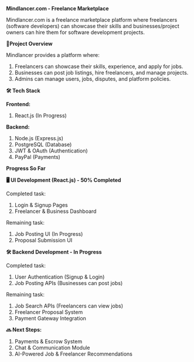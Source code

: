 **Mindlancer.com - Freelance Marketplace**

Mindlancer.com is a freelance marketplace platform where freelancers (software developers) can showcase their skills and businesses/project owners can hire them for software development projects.

📌**Project Overview**

Mindlancer provides a platform where:
 1. Freelancers can showcase their skills, experience, and apply for jobs.
 2. Businesses can post job listings, hire freelancers, and manage projects.
 3. Admins can manage users, jobs, disputes, and platform policies.

**🛠️ Tech Stack**

**Frontend:**
 1. React.js (In Progress)

**Backend:**
 1. Node.js (Express.js)
 2. PostgreSQL (Database)
 3. JWT & OAuth (Authentication)
 4. PayPal (Payments)


**Progress So Far**

**🖥️ UI Development (React.js) - 50% Completed**

Completed task:  
 1. Login & Signup Pages
 2. Freelancer & Business Dashboard

Remaining task:
 1. Job Posting UI (In Progress)
 2. Proposal Submission UI
 
**🛠️ Backend Development - In Progress**

Completed task: 
 1. User Authentication (Signup & Login)
 2. Job Posting APIs (Businesses can post jobs)
    
Remaining task:
 1. Job Search APIs (Freelancers can view jobs)
 2. Freelancer Proposal System
 3. Payment Gateway Integration


**🔜 Next Steps:**
1. Payments & Escrow System
2. Chat & Communication Module
3. AI-Powered Job & Freelancer Recommendations
